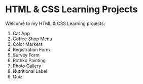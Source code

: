 # HTML & CSS Learning Projects
Welcome to my HTML & CSS Learning projects:

1. Cat App
2. Coffee Shop Menu
3. Color Markers
4. Registration Form
5. Survey Form
6. Rothko Painting
7. Photo Gallery
8. Nutritional Label
9. Quiz
